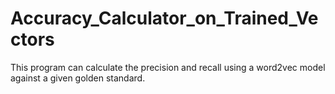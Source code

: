 # Accuracy_Calculator_on_Trained_Vectors
This program can calculate the precision and recall using a word2vec model against a given golden standard.
